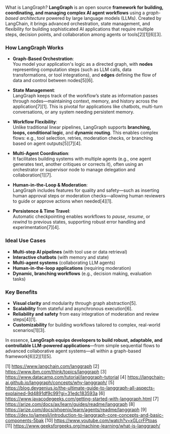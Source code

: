 What is LangGraph?
**LangGraph** is an open source **framework for building, coordinating, and managing complex AI agent workflows** using a *graph-based architecture* powered by large language models (LLMs). Created by LangChain, it brings advanced orchestration, state management, and flexibility for building sophisticated AI applications that require multiple steps, decision points, and collaboration among agents or tools[2][1][6][3].

### How LangGraph Works

- **Graph-Based Orchestration**:  
  You model your application's logic as a directed graph, with **nodes** representing computation steps (such as LLM calls, data transformations, or tool integrations), and **edges** defining the flow of data and control between nodes[5][6].

- **State Management**:  
  LangGraph keeps track of the workflow’s state as information passes through nodes—maintaining context, memory, and history across the application[7][1]. This is pivotal for applications like chatbots, multi-turn conversations, or any system needing persistent memory.

- **Workflow Flexibility**:  
  Unlike traditional linear pipelines, LangGraph supports **branching, loops, conditional logic**, and **dynamic routing**. This enables complex flows: e.g., tool selection, retries, moderation checks, or branching based on agent outputs[5][7][4].

- **Multi-Agent Coordination**:  
  It facilitates building systems with multiple agents (e.g., one agent generates text, another critiques or corrects it), often using an orchestrator or supervisor node to manage delegation and collaboration[1][7].

- **Human-in-the-Loop & Moderation**:  
  LangGraph includes features for quality and safety—such as inserting human approval steps or moderation checks—allowing human reviewers to guide or approve actions when needed[4][1].

- **Persistence & Time Travel**:  
  Automatic checkpointing enables workflows to *pause*, *resume*, or *rewind* to previous states, supporting robust error handling and experimentation[7][4].

### Ideal Use Cases

- **Multi-step AI pipelines** (with tool use or data retrieval)
- **Interactive chatbots** (with memory and state)
- **Multi-agent systems** (collaborating LLM agents)
- **Human-in-the-loop applications** (requiring moderation)
- **Dynamic, branching workflows** (e.g., decision making, evaluation tasks)

### Key Benefits

- **Visual clarity** and modularity through graph abstraction[5].
- **Scalability** from stateful and asynchronous execution[6].
- **Reliability and safety** from easy integration of moderation and review steps[4][1].
- **Customizability** for building workflows tailored to complex, real-world scenarios[1][3].

In essence, **LangGraph equips developers to build robust, adaptable, and controllable LLM-powered applications**—from simple sequential flows to advanced collaborative agent systems—all within a graph-based framework[6][2][1][5].

[1] https://www.langchain.com/langgraph
[2] https://www.ibm.com/think/topics/langgraph
[3] https://www.datacamp.com/tutorial/langgraph-tutorial
[4] https://langchain-ai.github.io/langgraph/concepts/why-langgraph/
[5] https://blog.devgenius.io/the-ultimate-guide-to-langgraph-all-aspects-explained-9d4891df9c99?gi=31edc183593a
[6] https://www.javacodegeeks.com/getting-started-with-langgraph.html
[7] https://arize.com/docs/ax/learn/guides/readme/langgraph
[8] https://arize.com/docs/phoenix/learn/agents/readme/langgraph
[9] https://dev.to/jamesli/introduction-to-langgraph-core-concepts-and-basic-components-5bak
[10] https://www.youtube.com/watch?v=xGLcrFPtoas
[11] https://www.geeksforgeeks.org/machine-learning/what-is-langgraph/
